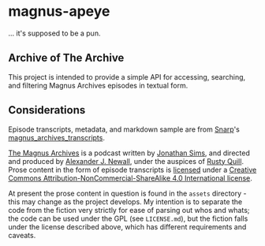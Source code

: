 # magnus-apeye

... it's supposed to be a pun.

## Archive of The Archive

This project is intended to provide a simple API for accessing, searching, and filtering Magnus Archives episodes in textual form.

## Considerations

Episode transcripts, metadata, and markdown sample are from [Snarp](https://github.com/Snarp)'s [magnus_archives_transcripts](https://github.com/Snarp/magnus_archives_transcripts).

[The Magnus Archives](https://rustyquill.com/the-magnus-archives/) is a podcast written by [Jonathan Sims](https://rustyquill.com/the-magnus-archives/), and directed and produced by [Alexander J. Newall](http://rustyquill.com/alexander-j-newall/), under the auspices of [Rusty Quill](https://rustyquill.com/about/). Prose content in the form of episode transcripts is [licensed](https://rustyquill.com/legals/) under a [Creative Commons Attribution-NonCommercial-ShareAlike 4.0 International license](https://creativecommons.org/licenses/by-nc-sa/4.0/).

At present the prose content in question is found in the `assets` directory - this may change as the project develops. My intention is to separate the code from the fiction very strictly for ease of parsing out whos and whats; the code can be used under the GPL (see `LICENSE.md`), but the fiction falls under the license described above, which has different requirements and caveats.
